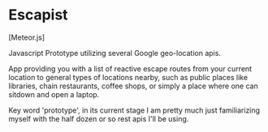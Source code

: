 # Escapist
[Meteor.js]

Javascript Prototype utilizing several Google geo-location apis.

App providing you with a list of reactive escape routes from your current location to general types of locations nearby, such as public places like libraries, chain restaurants, coffee shops, or simply a place where one can sitdown and open a laptop.

Key word 'prototype', in its current stage I am pretty much just familiarizing myself with the half dozen or so rest apis I'll be using.
